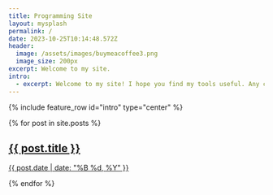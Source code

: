 ```yaml
---
title: Programming Site
layout: mysplash
permalink: /
date: 2023-10-25T10:14:48.572Z
header:
  image: /assets/images/buymeacoffee3.png
  image_size: 200px
excerpt: Welcome to my site.
intro:
  - excerpt: Welcome to my site! I hope you find my tools useful. Any comments are welcome. All tools are free to use with attribution (see individual licenses).
---
```


{% include feature_row id="intro" type="center" %}

<div class="gallery">
  {% for post in site.posts %}
  <a class="gallery-item" href="{{ post.url }}" style="background-image: url('{{ post.image|default: '/assets/images/image-alignment-300x200.jpg' }}');{{post.image_custom_style}}">
  <span class="image-gradient"></span>
  <div class='card-content'>
      <h2 class='card-title'>{{ post.title }}</h2>
       <p class="card-date">{{ post.date | date: "%B %d, %Y" }}</p>
  </div>
  </a>
  {% endfor %}
</div>
